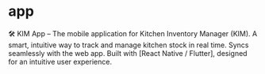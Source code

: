 # app
🛠️ KIM App – The mobile application for Kitchen Inventory Manager (KIM). A smart, intuitive way to track and manage kitchen stock in real time.  Syncs seamlessly with the web app. Built with [React Native / Flutter], designed for an intuitive user experience.
